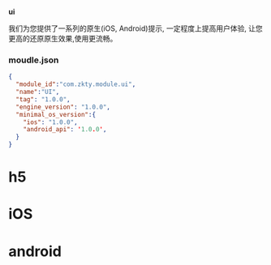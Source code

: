 
**ui**

我们为您提供了一系列的原生(iOS, Android)提示, 一定程度上提高用户体验, 让您更高的还原原生效果,使用更流畅。

### moudle.json

```json
{
  "module_id":"com.zkty.module.ui",
  "name":"UI",
  "tag": "1.0.0",
  "engine_version": "1.0.0",
  "minimal_os_version":{
    "ios": "1.0.0",
    "android_api": '1.0.0',
  }
}
```

 

# h5


# iOS


# android


